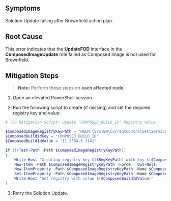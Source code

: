 ## Symptoms
Solution Update failing after Brownfield action plan.

## Root Cause

This error indicates that the **UpdateFOD** interface in the **ComposedImageUpdate** role failed as Composed Image is not used for Brownfield.

## Mitigation Steps

> **Note:** Perform these steps on **each affected node**.

1. Open an elevated PowerShell session.

2. Run the following script to create (if missing) and set the required registry key and value:

```powershell
# TSG Mitigation Script: Update 'COMPOSED_BUILD_ID' Registry Value

$ComposedImageRegistryKeyPath = "HKLM:\SYSTEM\CurrentControlSet\Services\ComposedBuildInfo\Parameters"
$ComposedBuildIdKey = "COMPOSED_BUILD_ID"
$ComposedBuildIdValue = "11.2504.0.3141"

if (!(Test-Path -Path $ComposedImageRegistryKeyPath))
{
    Write-Host "Creating registry key $($RegKeyPath) with key $($ComposedBuildIdKey)";
    New-Item -Path $ComposedImageRegistryKeyPath -Force | Out-Null;
    New-ItemProperty -Path $ComposedImageRegistryKeyPath -Name $ComposedBuildIdKey -PropertyType String -Force | Out-Null;
    Set-ItemProperty -Path $ComposedImageRegistryKeyPath -Name $ComposedBuildIdKey -Value $ComposedBuildIdValue
    Write-Host "Set registry with value $($ComposedBuildIdValue)"
}

```
3. Retry the Solution Update.
